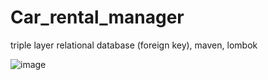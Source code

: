 # Car_rental_manager
triple layer relational database (foreign key), maven, lombok

![image](https://user-images.githubusercontent.com/80157748/181877666-6d68fc4a-9b64-4afc-8b47-3a635662e69b.png)
